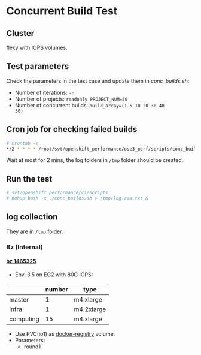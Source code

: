 
# Concurrent Build Test

## Cluster

[flexy](../learn/flexy.md) with IOPS volumes.

## Test parameters

Check the parameters in the test case and update them in *conc_builds.sh*:

* Number of iterations: <code>-n</code>
* Number of projects: <code>readonly PROJECT_NUM=50</code>
* Number of concurrent builds: <code>build_array=(1 5 10 20 30 40 50)</code>

## Cron job for checking failed builds

```sh
# crontab -e
*/2 * * * * /root/svt/openshift_performance/ose3_perf/scripts/conc_build_step.sh >> /tmp/aaa.txt
```

Wait at most for 2 mins, the log folders in <code>/tmp</code> folder should be created.

## Run the test

```sh
# svt/openshift_performance/ci/scripts
# nohup bash -x ./conc_builds.sh > /tmp/log.aaa.txt &
```

## log collection

They are in <code>/tmp</code> folder.

### Bz (Internal)

#### [bz 1465325](https://bugzilla.redhat.com/show_bug.cgi?id=1465325)

* Env. 3.5 on EC2 with 80G IOPS:

|           | number | type       |
|-----------|--------|------------|
| master    | 1      | m4.xlarge  |
| infra     | 1      | m4.2xlarge |
| computing | 15     | m4.xlarge  |


* Use PVC(io1) as [docker-registry](../learn/docker_registry.md) volume.
* Parameters:
  * round1

